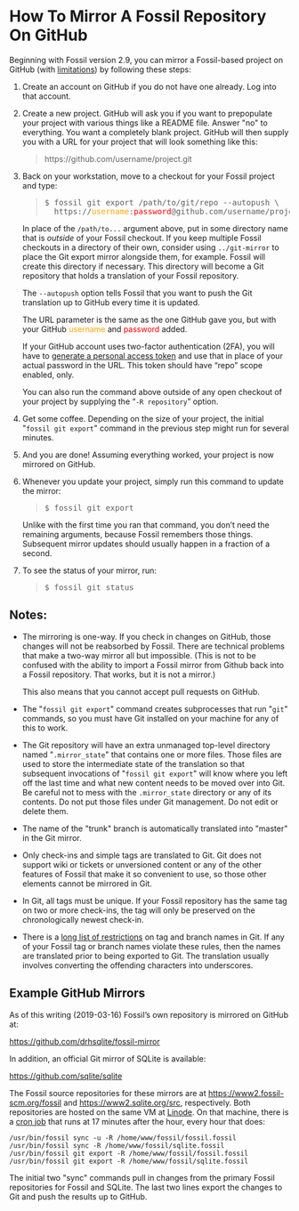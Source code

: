 # How To Mirror A Fossil Repository On GitHub

Beginning with Fossil version 2.9, you can mirror a Fossil-based
project on GitHub (with [limitations](./mirrorlimitations.md))
by following these steps:

<ol>
<li><p>Create an account on GitHub if you do not have one already.  Log
    into that account.

<li><p>Create a new project.  GitHub will ask you if you want to prepopulate
    your project with various things like a README file.  Answer "no" to
    everything.  You want a completely blank project.  GitHub will then
    supply you with a URL for your project that will look something
    like this:

<blockquote>
https://github.com/username/project.git
</blockquote>

<li><p>Back on your workstation, move to a checkout for your Fossil
    project and type:

<blockquote>
<pre>$ fossil git export /path/to/git/repo --autopush \
  https://<font color="orange">username</font>:<font color="red">password</font>@github.com/username/project.git</pre>
</blockquote>

<p>   In place of the <code>/path/to...</code> argument above, put in
      some directory name that is <i>outside</i> of your Fossil checkout. If
      you keep multiple Fossil checkouts in a directory of their own,
      consider using <code>../git-mirror</code> to place the Git export
      mirror alongside them, for example.  Fossil will create this
      directory if necessary.  This directory will become a Git
      repository that holds a translation of your Fossil repository.

<p>   The <code>--autopush</code> option tells Fossil that you want to
      push the Git translation up to GitHub every time it is updated.
      
<p>   The URL parameter is the same as the one GitHub gave you, but with
      your GitHub <font color="orange">username</font> and <font
      color="red">password</font> added.
      
<p>   If your GitHub account uses two-factor authentication (2FA), you
      will have to <a href="https://github.com/settings/tokens">generate
      a personal access token</a> and use that in place of your actual
      password in the URL. This token should have “repo” scope enabled,
      only.

<p>   You can also run the command above outside of any open checkout of
      your project by supplying the “<code>-R&nbsp;repository</code>”
      option.

<li><p>Get some coffee.  Depending on the size of your project, the
       initial "<code>fossil git export</code>" command in the previous
       step might run for several minutes.

<li><p>And you are done!  Assuming everything worked, your project is now
    mirrored on GitHub.

<li><p>Whenever you update your project, simply run this command to update
    the mirror:

<blockquote>
<pre>$ fossil git export</pre>
</blockquote>


<p>   Unlike with the first time you ran that command, you don’t need
      the remaining arguments, because Fossil remembers those things.
      Subsequent mirror updates should usually happen in a fraction of
      a second.

<li><p>To see the status of your mirror, run:

<blockquote>
<pre>$ fossil git status</pre>
</blockquote>
</ol>

## Notes:

  *  The mirroring is one-way.  If you check in changes on GitHub, those
     changes will not be reabsorbed by Fossil.  There are technical problems
     that make a two-way mirror all but impossible. (This is not to be 
     confused with the ability to import a Fossil mirror from Github back
     into a Fossil repository. That works, but it is not a mirror.)

     This also means that you cannot accept pull requests on GitHub.

  *  The "`fossil git export`" command creates subprocesses that run "`git`"
     commands, so you must have Git installed on your machine for any
     of this to work.

  *  The Git repository will have an extra unmanaged top-level directory named
     "`.mirror_state`" that contains one or more files.  Those files are
     used to store the intermediate state of the translation so that
     subsequent invocations of "`fossil git export`" will know where you
     left off the last time and what new content needs to be moved over into
     Git.  Be careful not to mess with the `.mirror_state` directory or
     any of its contents.  Do not put those files under Git management.  Do
     not edit or delete them.

  *  The name of the "trunk" branch is automatically translated into "master"
     in the Git mirror.

  *  Only check-ins and simple tags are translated to Git.  Git does not
     support wiki or tickets or unversioned content or any of the other
     features of Fossil that make it so convenient to use, so those other
     elements cannot be mirrored in Git.

  *  In Git, all tags must be unique.  If your Fossil repository has the
     same tag on two or more check-ins, the tag will only be preserved on
     the chronologically newest check-in.

  *  There is a 
     [long list of restrictions](https://git-scm.com/docs/git-check-ref-format)
     on tag and branch names in Git.  If any of your Fossil tag or branch names
     violate these rules, then the names are translated prior to being exported
     to Git.  The translation usually involves converting the offending characters
     into underscores.

<a name='ex1'></a>
## Example GitHub Mirrors

As of this writing (2019-03-16) Fossil’s own repository is mirrored
on GitHub at:

>
<https://github.com/drhsqlite/fossil-mirror>

In addition, an official Git mirror of SQLite is available:

>
<https://github.com/sqlite/sqlite>

The Fossil source repositories for these mirrors are at
<https://www2.fossil-scm.org/fossil> and <https://www2.sqlite.org/src>,
respectively.  Both repositories are hosted on the same VM at
[Linode](https://www.linode.com).  On that machine, there is a 
[cron job](https://linux.die.net/man/8/cron)
that runs at 17 minutes after the hour, every hour that does:

>
    /usr/bin/fossil sync -u -R /home/www/fossil/fossil.fossil
    /usr/bin/fossil sync -R /home/www/fossil/sqlite.fossil
    /usr/bin/fossil git export -R /home/www/fossil/fossil.fossil
    /usr/bin/fossil git export -R /home/www/fossil/sqlite.fossil

The initial two "sync" commands pull in changes from the primary
Fossil repositories for Fossil and SQLite.  The last two lines
export the changes to Git and push the results up to GitHub.
